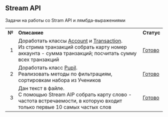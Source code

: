## Stream API

Задачи на работы со Stram API и лямбда-выражениями

<table>
    <tr>
        <th align="right">№</th>
        <th align="left">Описание</th>
        <th align="left">Статус</th>
    </tr>
    <tr>
        <td align="right">1</td>
        <td>
            Доработать классы <a href="ex01/Account.java">Account</a> и 
            <a href="ex01/Transaction.java">Transaction</a>.<br/>
            Из стрима транзакций собрать карту номер аккаунта - сумма транзакций; посчитать сумму всех транзакций
        </td>
        <td><a href="ex01">Готово</a></td>
    </tr>
    <tr>
        <td align="right">2</td>
        <td>
            Доработать класс <a href="ex02/Pupil.java">Pupil</a>.<br/>
            Реализовать методы по фильтрациям, сортировкам набора из Учеников 
        </td>
        <td><a href="ex02">Готово</a></td>
    </tr>
    <tr>
        <td align="right">3</td>
        <td>
            Дан текст в файле.<br/>
            С помощью Stream AIP собрать карту слово - частота встречаемости, 
            в которую входит только первые 10 самых частых слов
        </td>
        <td><a href="ex03">Готово</a></td>
    </tr>
</table>
